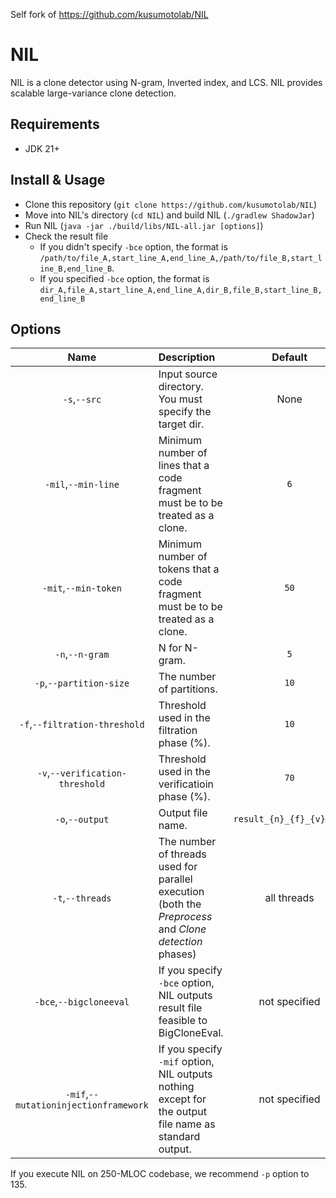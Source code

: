 Self fork of https://github.com/kusumotolab/NIL

# NIL
NIL is a clone detector using N-gram, Inverted index, and LCS.
NIL provides scalable large-variance clone detection.

## Requirements
- JDK 21+

## Install & Usage
- Clone this repository (`git clone https://github.com/kusumotolab/NIL`)
- Move into NIL's directory (`cd NIL`) and build NIL (`./gradlew ShadowJar`)
- Run NIL (`java -jar ./build/libs/NIL-all.jar [options]`)
- Check the result file
  - If you didn't specify `-bce` option, the format is `/path/to/file_A,start_line_A,end_line_A,/path/to/file_B,start_line_B,end_line_B`.
  - If you specified `-bce` option, the format is `dir_A,file_A,start_line_A,end_line_A,dir_B,file_B,start_line_B,end_line_B`

## Options
|                 Name                  | Description                                                                                            |         Default          |
|:-------------------------------------:|:-------------------------------------------------------------------------------------------------------|:------------------------:|
|             `-s`,`--src`              | Input source directory. You must specify the target dir.                                               |           None           |
|          `-mil`,`--min-line`          | Minimum number of lines that a code fragment must be to be treated as a clone.                         |           `6`            |
|         `-mit`,`--min-token`          | Minimum number of tokens that a code fragment must be to be treated as a clone.                        |           `50`           |
|            `-n`,`--n-gram`            | N for N-gram.                                                                                          |           `5`            |
|        `-p`,`--partition-size`        | The number of partitions.                                                                              |           `10`           |
|     `-f`,`--filtration-threshold`     | Threshold used in the filtration phase (%).                                                            |           `10`           |
|    `-v`,`--verification-threshold`    | Threshold used in the verificatioin phase (%).                                                         |           `70`           |
|            `-o`,`--output`            | Output file name.                                                                                      | `result_{n}_{f}_{v}.csv` |
|           `-t`,`--threads`            | The number of threads used for parallel execution (both the *Preprocess* and *Clone detection* phases) |       all threads        |
|        `-bce`,`--bigcloneeval`        | If you specify `-bce` option, NIL outputs result file feasible to BigCloneEval.                        |      not specified       |
| `-mif`,`--mutationinjectionframework` | If you specify `-mif` option, NIL outputs nothing except for the output file name as standard output.  |      not specified       |

If you execute NIL on 250-MLOC codebase, we recommend `-p` option to 135.
